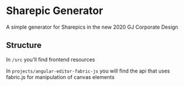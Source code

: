 # Sharepic Generator
A simple generator for Sharepics in the new 2020 GJ Corporate Design

## Structure
In `/src` you'll find frontend resources

In `projects/angular-editor-fabric-js` you will find the api that uses fabric.js for manipulation of canvas elements
